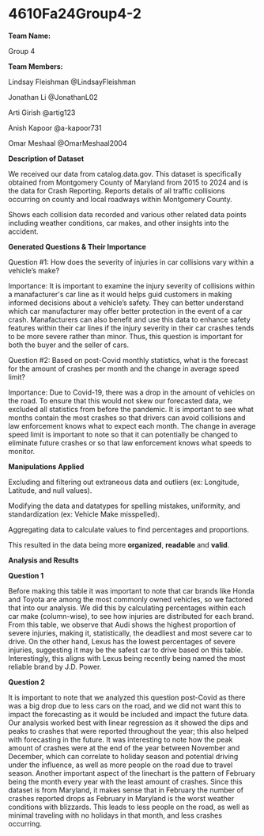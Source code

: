 # 4610Fa24Group4-2

**Team Name:**

Group 4

**Team Members:**

Lindsay Fleishman @LindsayFleishman

Jonathan Li @JonathanL02

Arti Girish @artig123

Anish Kapoor @a-kapoor731

Omar Meshaal @OmarMeshaal2004


**Description of Dataset**

We received our data from catalog.data.gov. This dataset is specifically obtained from Montgomery County of Maryland from 2015 to 2024 and is the data for Crash Reporting. Reports details of all traffic collisions occurring on county and local roadways within Montgomery County.

Shows each collision data recorded and various other related data points including weather conditions, car makes,  and other insights into the accident.

**Generated Questions & Their Importance**

Question #1: How does the severity of injuries in car collisions vary within a vehicle’s make? 

Importance: It is important to examine the injury severity of collisions within a manafacturer's car line as it would helps guid customers in making informed decisions about a vehicle’s safety. They can better understand which car manufacturer may offer better protection in the event of a car crash. Manafacturers can also benefit and use this data to enhance safety features within their car lines if the injury severity in their car crashes tends to be more severe rather than minor. Thus, this question is important for both the buyer and the seller of cars.


Question #2: Based on post-Covid monthly statistics, what is the forecast for the amount of crashes per month and the change in average speed limit?

Importance: Due to Covid-19, there was a drop in the amount of vehicles on the road. To ensure that this would not skew our forecasted data, we excluded all statistics from before the pandemic. It is important to see what months contain the most crashes so that drivers can avoid collisions and law enforcement knows what to expect each month. The change in average speed limit is important to note so that it can potentially be changed to eliminate future crashes or so that law enforcement knows what speeds to monitor.

**Manipulations Applied**

Excluding and filtering out extraneous data and outliers (ex: Longitude, Latitude, and null values).

Modifying the data and datatypes for spelling mistakes, uniformity, and standardization (ex: Vehicle Make misspelled).

Aggregating data to calculate values to find percentages and proportions.

This resulted in the data being more **organized**, **readable** and **valid**.

**Analysis and Results**

**Question 1**

Before making this table it was important to note  that car brands like Honda and Toyota are among the most commonly owned vehicles, so we factored that into our analysis. We did this by calculating percentages within each car make (column-wise), to  see how injuries are distributed for each brand.
From this table, we observe that Audi shows the highest proportion of severe injuries, making it, statistically, the deadliest and most severe car to drive. On the other hand, Lexus has the lowest percentages of severe injuries, suggesting it may be the safest car to drive based on this table. Interestingly, this aligns with Lexus being recently being named the most reliable brand by J.D. Power.

**Question 2**

It is important to note that we analyzed this question post-Covid as there was a big drop due to less cars on the road, and we did not want this to impact the forecasting as it would be included and impact the future data. Our analysis worked best with linear regression as it showed the dips and peaks to crashes that were reported throughout the year; this also helped with forecasting in the future. It was interesting to note how the peak amount of crashes were at the end of the year between November and December, which can correlate to holiday season and potential driving under the influence, as well as more people on the road due to travel season. Another important aspect of the linechart is the pattern of February being the month every year with the least amount of crashes. Since this dataset is from Maryland, it makes sense that in February the number of crashes reported drops as February in Maryland is the worst weather conditions with blizzards. This leads to less people on the road, as well as minimal traveling with no holidays in that month, and less crashes occurring.
